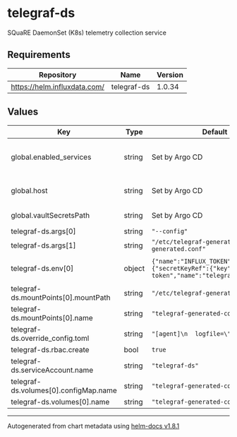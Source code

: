 

# telegraf-ds

SQuaRE DaemonSet (K8s) telemetry collection service

## Requirements

| Repository | Name | Version |
|------------|------|---------|
| https://helm.influxdata.com/ | telegraf-ds | 1.0.34 |

## Values

| Key | Type | Default | Description |
|-----|------|---------|-------------|
| global.enabled_services | string | Set by Argo CD | services enabled in this RSP instance |
| global.host | string | Set by Argo CD | Host name for instance identification |
| global.vaultSecretsPath | string | Set by Argo CD | Base path for Vault secrets |
| telegraf-ds.args[0] | string | `"--config"` |  |
| telegraf-ds.args[1] | string | `"/etc/telegraf-generated/telegraf-generated.conf"` |  |
| telegraf-ds.env[0] | object | `{"name":"INFLUX_TOKEN","valueFrom":{"secretKeyRef":{"key":"influx-token","name":"telegraf"}}}` | Token to communicate with Influx |
| telegraf-ds.mountPoints[0].mountPath | string | `"/etc/telegraf-generated"` |  |
| telegraf-ds.mountPoints[0].name | string | `"telegraf-generated-config"` |  |
| telegraf-ds.override_config.toml | string | `"[agent]\n  logfile=\"\"\n"` |  |
| telegraf-ds.rbac.create | bool | `true` |  |
| telegraf-ds.serviceAccount.name | string | `"telegraf-ds"` |  |
| telegraf-ds.volumes[0].configMap.name | string | `"telegraf-generated-config"` |  |
| telegraf-ds.volumes[0].name | string | `"telegraf-generated-config"` |  |

----------------------------------------------
Autogenerated from chart metadata using [helm-docs v1.8.1](https://github.com/norwoodj/helm-docs/releases/v1.8.1)
